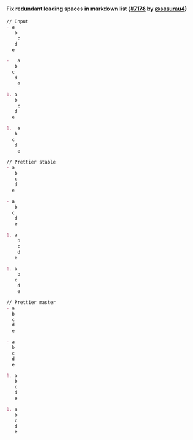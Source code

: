#### Fix redundant leading spaces in markdown list ([#7178](https://github.com/prettier/prettier/pull/7178) by [@sasurau4](https://github.com/sasurau4))

<!-- prettier-ignore -->
```md
// Input
- a  
   b  
    c  
   d  
  e

-   a  
   b  
  c  
   d  
    e

1. a  
   b  
    c  
   d  
  e

1.  a  
   b  
  c  
   d  
    e

// Prettier stable
- a  
   b  
   c  
   d  
  e

- a  
   b  
  c  
   d  
   e

1. a  
    b  
    c  
    d  
   e

1. a  
    b  
   c  
    d  
    e

// Prettier master
- a  
  b  
  c  
  d  
  e

- a  
  b  
  c  
  d  
  e

1. a  
   b  
   c  
   d  
   e

1. a  
   b  
   c  
   d  
   e
```
